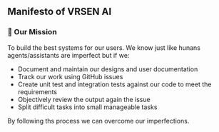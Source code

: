 ## Manifesto of VRSEN AI

### 🧭 Our Mission

To build the best systems for our users.  We know just like hunans agents/assistants are imperfect but if we:
* Document and maintain our designs and user documentation
* Track our work using GitHub issues
* Create unit test and integration tests against our code to meet the requirements
* Objectively review the output again the issue
* Split difficult tasks into small manageable tasks

By following ths process we can overcome our imperfections.